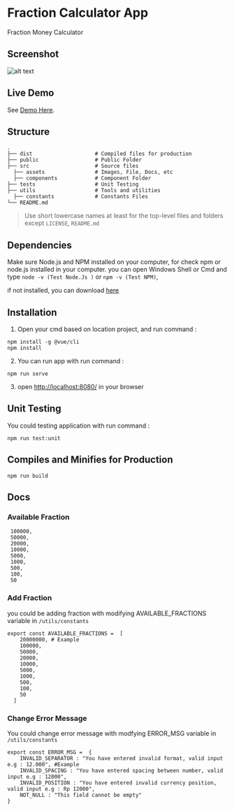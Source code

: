 # Fraction Calculator App

 Fraction Money Calculator

## Screenshot
![alt text](https://i.ibb.co/xLQwDx2/image.png)



## Live Demo
See [Demo Here](https://fraction-calculator-app.herokuapp.com/).


## Structure

    .
    ├── dist                    # Compiled files for production
    ├── public                  # Public Folder
    ├── src                     # Source files
      ├── assets                # Images, File, Docs, etc 
      ├── components            # Component Folder
    ├── tests                   # Unit Testing
    ├── utils                   # Tools and utilities
      ├── constants             # Constants Files
    └── README.md

> Use short lowercase names at least for the top-level files and folders except
> `LICENSE`, `README.md`


## Dependencies
Make sure Node.js and NPM installed on your computer,  for check npm or node.js installed in your computer.
you can open Windows Shell or Cmd and type ```node -v (Test Node.Js )``` or ```npm -v (Test NPM)```,

if not installed, you can download [here](https://nodejs.org/en/download/)




## Installation

1. Open your cmd based on location project, and run command :

```
npm install -g @vue/cli
npm install

```

2. You can run app with run command :
```
npm run serve
```


3. open [http://localhost:8080/](http://localhost:8080/) in your browser


## Unit Testing
You could testing application with run command :

```
npm run test:unit
```


## Compiles and Minifies for Production
```
npm run build
```


## Docs

### Available Fraction
```
 100000,
 50000,
 20000,
 10000,
 5000,
 1000,
 500,
 100,
 50
```


### Add Fraction
you could be adding fraction with modifying AVAILABLE_FRACTIONS variable in ```/utils/constants``` 

```
export const AVAILABLE_FRACTIONS =  [
    20000000, # Example
    100000,
    50000,
    20000,
    10000,
    5000,
    1000,
    500,
    100,
    50
  ]
```


### Change Error Message
You could change error message with modfying  ERROR_MSG variable in ```/utils/constants```

```
export const ERROR_MSG =  { 
    INVALID_SEPARATOR : "You have entered invalid format, valid input e.g : 12.000", #Example
    INVALID_SPACING : "You have entered spacing between number, valid input e.g : 12000",
    INVALID_POSITION : "You have entered invalid currency position, valid input e.g : Rp 12000",
    NOT_NULL : "This field cannot be empty"
}
```
